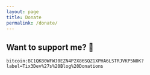 ```yaml
---
layout: page
title: Donate
permalink: /donate/
---
```


## Want to support me? 🤝

```
bitcoin:BC1QK80WFWJ0EZN4P2X86SQZGXPHA6LSTRJVKP5N0K?label=Tix3Dev%27s%20Blog%20Donations
```

